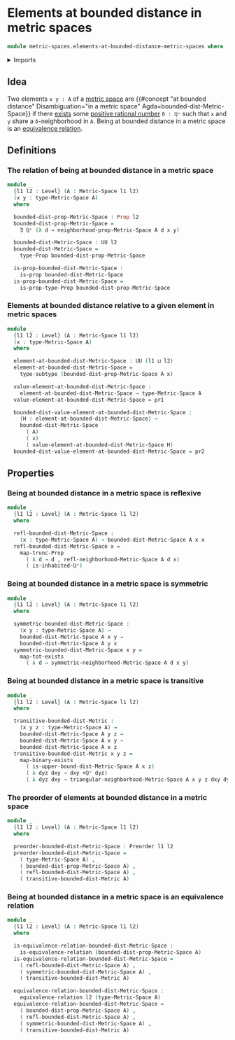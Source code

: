# Elements at bounded distance in metric spaces

```agda
module metric-spaces.elements-at-bounded-distance-metric-spaces where
```

<details><summary>Imports</summary>

```agda
open import elementary-number-theory.positive-rational-numbers

open import foundation.dependent-pair-types
open import foundation.equivalence-relations
open import foundation.existential-quantification
open import foundation.function-types
open import foundation.functoriality-propositional-truncation
open import foundation.propositional-truncations
open import foundation.propositions
open import foundation.set-quotients
open import foundation.subtypes
open import foundation.universe-levels

open import logic.functoriality-existential-quantification

open import metric-spaces.metric-spaces

open import order-theory.preorders
```

</details>

## Idea

Two elements `x y : A` of a [metric space](metric-spaces.metric-spaces.md) are
{{#concept "at bounded distance" Disambiguation="in a metric space" Agda=bounded-dist-Metric-Space}}
if there [exists](foundation.existential-quantification.md) some
[positive rational number](elementary-number-theory.positive-rational-numbers.md)
`δ : ℚ⁺` such that `x` and `y` share a `δ`-neighborhood in `A`. Being at bounded
distance in a metric space is an
[equivalence relation](foundation.equivalence-relations.md).

## Definitions

### The relation of being at bounded distance in a metric space

```agda
module _
  {l1 l2 : Level} (A : Metric-Space l1 l2)
  (x y : type-Metric-Space A)
  where

  bounded-dist-prop-Metric-Space : Prop l2
  bounded-dist-prop-Metric-Space =
    ∃ ℚ⁺ (λ d → neighborhood-prop-Metric-Space A d x y)

  bounded-dist-Metric-Space : UU l2
  bounded-dist-Metric-Space =
    type-Prop bounded-dist-prop-Metric-Space

  is-prop-bounded-dist-Metric-Space :
    is-prop bounded-dist-Metric-Space
  is-prop-bounded-dist-Metric-Space =
    is-prop-type-Prop bounded-dist-prop-Metric-Space
```

### Elements at bounded distance relative to a given element in metric spaces

```agda
module _
  {l1 l2 : Level} (A : Metric-Space l1 l2)
  (x : type-Metric-Space A)
  where

  element-at-bounded-dist-Metric-Space : UU (l1 ⊔ l2)
  element-at-bounded-dist-Metric-Space =
    type-subtype (bounded-dist-prop-Metric-Space A x)

  value-element-at-bounded-dist-Metric-Space :
    element-at-bounded-dist-Metric-Space → type-Metric-Space A
  value-element-at-bounded-dist-Metric-Space = pr1

  bounded-dist-value-element-at-bounded-dist-Metric-Space :
    (H : element-at-bounded-dist-Metric-Space) →
    bounded-dist-Metric-Space
      ( A)
      ( x)
      ( value-element-at-bounded-dist-Metric-Space H)
  bounded-dist-value-element-at-bounded-dist-Metric-Space = pr2
```

## Properties

### Being at bounded distance in a metric space is reflexive

```agda
module _
  {l1 l2 : Level} (A : Metric-Space l1 l2)
  where

  refl-bounded-dist-Metric-Space :
    (x : type-Metric-Space A) → bounded-dist-Metric-Space A x x
  refl-bounded-dist-Metric-Space x =
    map-trunc-Prop
      ( λ d → d , refl-neighborhood-Metric-Space A d x)
      ( is-inhabited-ℚ⁺)
```

### Being at bounded distance in a metric space is symmetric

```agda
module _
  {l1 l2 : Level} (A : Metric-Space l1 l2)
  where

  symmetric-bounded-dist-Metric-Space :
    (x y : type-Metric-Space A) →
    bounded-dist-Metric-Space A x y →
    bounded-dist-Metric-Space A y x
  symmetric-bounded-dist-Metric-Space x y =
    map-tot-exists
      ( λ d → symmetric-neighborhood-Metric-Space A d x y)
```

### Being at bounded distance in a metric space is transitive

```agda
module _
  {l1 l2 : Level} (A : Metric-Space l1 l2)
  where

  transitive-bounded-dist-Metric :
    (x y z : type-Metric-Space A) →
    bounded-dist-Metric-Space A y z →
    bounded-dist-Metric-Space A x y →
    bounded-dist-Metric-Space A x z
  transitive-bounded-dist-Metric x y z =
    map-binary-exists
      ( is-upper-bound-dist-Metric-Space A x z)
      ( λ dyz dxy → dxy +ℚ⁺ dyz)
      ( λ dyz dxy → triangular-neighborhood-Metric-Space A x y z dxy dyz)
```

### The preorder of elements at bounded distance in a metric space

```agda
module _
  {l1 l2 : Level} (A : Metric-Space l1 l2)
  where

  preorder-bounded-dist-Metric-Space : Preorder l1 l2
  preorder-bounded-dist-Metric-Space =
    ( type-Metric-Space A) ,
    ( bounded-dist-prop-Metric-Space A) ,
    ( refl-bounded-dist-Metric-Space A) ,
    ( transitive-bounded-dist-Metric A)
```

### Being at bounded distance in a metric space is an equivalence relation

```agda
module _
  {l1 l2 : Level} (A : Metric-Space l1 l2)
  where

  is-equivalence-relation-bounded-dist-Metric-Space :
    is-equivalence-relation (bounded-dist-prop-Metric-Space A)
  is-equivalence-relation-bounded-dist-Metric-Space =
    ( refl-bounded-dist-Metric-Space A) ,
    ( symmetric-bounded-dist-Metric-Space A) ,
    ( transitive-bounded-dist-Metric A)

  equivalence-relation-bounded-dist-Metric-Space :
    equivalence-relation l2 (type-Metric-Space A)
  equivalence-relation-bounded-dist-Metric-Space =
    ( bounded-dist-prop-Metric-Space A) ,
    ( refl-bounded-dist-Metric-Space A) ,
    ( symmetric-bounded-dist-Metric-Space A) ,
    ( transitive-bounded-dist-Metric A)
```
